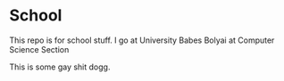 # School
This repo is for school stuff. 
I go at University Babes Bolyai at Computer Science Section

This is some gay shit dogg.

